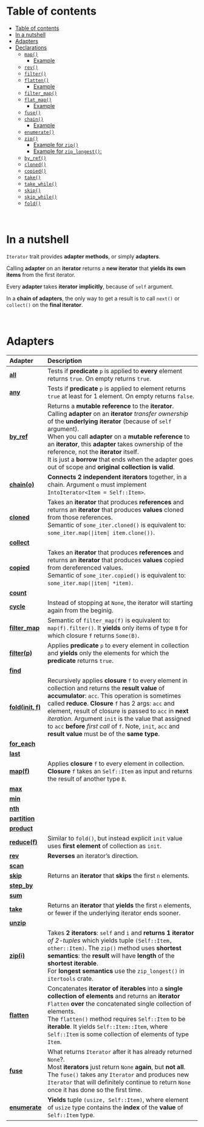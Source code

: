 # Table of contents
- [Table of contents](#table-of-contents)
- [In a nutshell](#in-a-nutshell)
- [Adapters](#adapters)
- [Declarations](#declarations)
  - [`map()`](#map)
      - [Example](#example)
  - [`rev()`](#rev)
  - [`filter()`](#filter)
  - [`flatten()`](#flatten)
      - [Example](#example-1)
  - [`filter_map()`](#filter_map)
  - [`flat_map()`](#flat_map)
      - [Example](#example-2)
  - [`fuse()`](#fuse)
  - [`chain()`](#chain)
      - [Example](#example-3)
  - [`enumerate()`](#enumerate)
  - [`zip()`](#zip)
      - [Example for `zip()`](#example-for-zip)
      - [Example for `zip_longest()`:](#example-for-zip_longest)
  - [`by_ref()`](#by_ref)
  - [`cloned()`](#cloned)
  - [`copied()`](#copied)
  - [`take()`](#take)
  - [`take_while()`](#take_while)
  - [`skip()`](#skip)
  - [`skip_while()`](#skip_while)
  - [`fold()`](#fold)

<br>

# In a nutshell
`Iterator` trait provides **adapter methods**, or simply **adapters**.<br>

Calling **adapter** on an **iterator** returns a **new iterator** that **yields its own items** from the first iterator.<br>

Every **adapter** takes **iterator** **implicitly**, because of `self` argument.<br>

In a **chain of adapters**, the only way to get a result is to call `next()` or `collect()` on the **final iterator**.<br>

<br>

# Adapters
|Adapter|Description|
|:----|:------------|
|[**all**](https://doc.rust-lang.org/std/iter/trait.Iterator.html#method.all)|Tests if **predicate** `p` is applied to **every** element returns `true`. On empty returns `true`.|
|[**any**](https://doc.rust-lang.org/std/iter/trait.Iterator.html#method.any)|Tests if **predicate** `p` is applied to element returns `true` at least for 1 element. On empty returns `false`.|
|[**by_ref**](https://doc.rust-lang.org/std/iter/trait.Iterator.html#method.by_ref)|Returns a **mutable reference** to the **iterator**.<br>Calling **adapter** on an **iterator** *transfer ownership* of the **underlying iterator** (because of `self` argument).<br>When you call **adapter** on a **mutable reference** to an **iterator**, this **adapter** takes ownership of the reference, not the **iterator** itself.<br>It is just a **borrow** that ends when the adapter goes out of scope and **original collection is valid**.<br>|
|[**chain(o)**](https://doc.rust-lang.org/std/iter/trait.Iterator.html#method.chain)|**Connects 2 independent iterators** together, in a chain. Argument `o` must implement `IntoIterator<Item = Self::Item>`.|
|[**cloned**](https://doc.rust-lang.org/std/iter/trait.Iterator.html#method.cloned)|Takes an **iterator** that produces **references** and returns an **iterator** that produces **values** cloned from those references.<br>Semantic of `some_iter.cloned()` is equivalent to: `some_iter.map(\|item\| item.clone())`.|
|[**collect**](https://doc.rust-lang.org/std/iter/trait.Iterator.html#method.collect)||
|[**copied**](https://doc.rust-lang.org/std/iter/trait.Iterator.html#method.copied)|Takes an **iterator** that produces **references** and returns an **iterator** that produces **values** copied from dereferenced values.<br>Semantic of `some_iter.copied()` is equivalent to: `some_iter.map(\|item\| *item)`.|
|[**count**](https://doc.rust-lang.org/std/iter/trait.Iterator.html#method.count)||
|[**cycle**](https://doc.rust-lang.org/std/iter/trait.Iterator.html#method.cycle)|Instead of stopping at `None`, the iterator will starting again from the beginig.|
|[**filter_map**](https://doc.rust-lang.org/std/iter/trait.Iterator.html#method.filter_map)|Semantic of `filter_map(f)` is equivalent to: `map(f).filter()`. It **yields** only items of type `B` for which closure `f` returns `Some(B)`.|
|[**filter(p)**](https://doc.rust-lang.org/std/iter/trait.Iterator.html#method.filter)|Applies **predicate** `p` to every element in collection and **yields** only the elements for which the **predicate** returns `true`.|
|[**find**](https://doc.rust-lang.org/std/iter/trait.Iterator.html#method.find)||
|[**fold(init, f)**](https://doc.rust-lang.org/std/iter/trait.Iterator.html#method.fold)|Recursively applies **closure** `f` to every element in collection and returns the **result value** of **accumulator**: `acc`. This operation is sometimes called **reduce**. **Closure** `f` has 2 args: `acc` and element, result of closure is passed to `acc` in **next** *iteration*. Argument `init` is the value that assigned to `acc` **before** *first call* of `f`. Note, `init`, `acc` and **result value** must be of the **same type**.|
|[**for_each**](https://doc.rust-lang.org/std/iter/trait.Iterator.html#method.for_each)||
|[**last**](https://doc.rust-lang.org/std/iter/trait.Iterator.html#method.last)||
|[**map(f)**](https://doc.rust-lang.org/std/iter/trait.Iterator.html#method.map)|Applies **closure** `f` to every element in collection. **Closure** `f` takes an `Self::Item` as input and returns the result of another type `B`.|
|[**max**](https://doc.rust-lang.org/std/iter/trait.Iterator.html#method.max)||
|[**min**](https://doc.rust-lang.org/std/iter/trait.Iterator.html#method.min)||
|[**nth**](https://doc.rust-lang.org/std/iter/trait.Iterator.html#method.nth)||
|[**partition**](https://doc.rust-lang.org/std/iter/trait.Iterator.html#method.partition)||
|[**product**](https://doc.rust-lang.org/std/iter/trait.Iterator.html#method.product)||
|[**reduce(f)**](https://doc.rust-lang.org/std/iter/trait.Iterator.html#method.reduce)|Similar to `fold()`, but instead explicit `init` value uses **first element** of collection as `init`.|
|[**rev**](https://doc.rust-lang.org/std/iter/trait.Iterator.html#method.rev)|**Reverses** an iterator’s direction.|
|[**scan**](https://doc.rust-lang.org/std/iter/trait.Iterator.html#method.scan)||
|[**skip**](https://doc.rust-lang.org/std/iter/trait.Iterator.html#method.skip)|Returns an **iterator** that **skips** the first `n` elements.<br>|
|[**step_by**](https://doc.rust-lang.org/std/iter/trait.Iterator.html#method.step_by)||
|[**sum**](https://doc.rust-lang.org/std/iter/trait.Iterator.html#method.sum)||
|[**take**](https://doc.rust-lang.org/std/iter/trait.Iterator.html#method.take)|Returns an **iterator** that **yields** the first `n` elements, or fewer if the underlying iterator ends sooner.|
|[**unzip**](https://doc.rust-lang.org/std/iter/trait.Iterator.html#method.unzip)||
|[**zip(i)**](https://doc.rust-lang.org/std/iter/trait.Iterator.html#method.zip)|Takes **2 iterators**: `self` and `i` and **returns 1 iterator** *of 2-tuples* which yields tuple `(Self::Item, other::Item)`. The `zip()` method uses **shortest semantics**: the **result** will have **length** of the **shortest iterable**.<br>For **longest semantics** use the `zip_longest()` in `itertools` crate.|
|[**flatten**](https://doc.rust-lang.org/std/iter/trait.Iterator.html#method.flatten)|Concatenates **iterator of iterables** into a **single collection of elements** and returns an **iterator** `Flatten` **over** the concatenated single collection of elements.<br>The `flatten()` method requires `Self::Item` to be **iterable**. It yields `Self::Item::Item`, where `Self::Item` is some collection of elements of type `Item`.|
|[**fuse**](https://doc.rust-lang.org/std/iter/trait.Iterator.html#method.fuse)|What returns `Iterator` after it has already returned `None`?.<br>Most **iterators** just return `None` **again**, but **not all**.<br>The `fuse()` takes any `Iterator` and produces new `Iterator` that will definitely continue to return `None` once it has done so the first time.|
|[**enumerate**](https://doc.rust-lang.org/std/iter/trait.Iterator.html#method.enumerate)|**Yields** tuple `(usize, Self::Item)`, where element of `usize` type contains the **index** of the **value** of `Self::Item` type.|